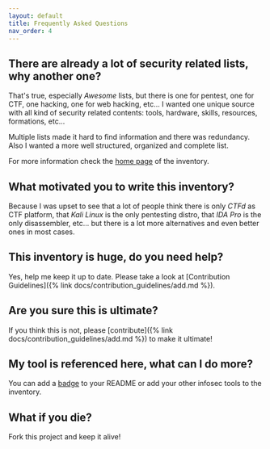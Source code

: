 ```yaml
---
layout: default
title: Frequently Asked Questions
nav_order: 4
---
```

## There are already a lot of security related lists, why another one?

That's true, especially _Awesome_ lists, but there is one for pentest, one for CTF, one hacking, one for web hacking, etc... I wanted one unique source with all kind of security related contents: tools, hardware, skills, resources, formations, etc...

Multiple lists made it hard to find information and there was redundancy. Also I wanted a more well structured, organized and complete list.

For more information check the [home page](https://inventory.raw.pm/index.html) of the inventory.

## What motivated you to write this inventory?

Because I was upset to see that a lot of people think there is only _CTFd_ as CTF platform, that _Kali Linux_ is the only pentesting distro, that _IDA Pro_ is the only disassembler, etc... but there is a lot more alternatives and even better ones in most cases.

## This inventory is huge, do you need help?

Yes, help me keep it up to date. Please take a look at [Contribution Guidelines]({% link docs/contribution_guidelines/add.md %}).

## Are you sure this is ultimate?

If you think this is not, please [contribute]({% link docs/contribution_guidelines/add.md %}) to make it ultimate!

## My tool is referenced here, what can I do more?

You can add a [badge](https://inventory.raw.pm/features.html#badges) to your README or add your other infosec tools to the inventory.

## What if you die?

Fork this project and keep it alive!
